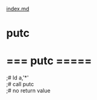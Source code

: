 [index.md](index.md)
# putc

# === putc ===== #  
;# ld a,'*'  
;# call putc  
;# no return value  
